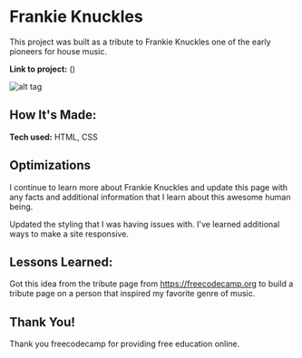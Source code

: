 # Frankie Knuckles 
This project was built as a tribute to Frankie Knuckles one of the early pioneers for house music.

**Link to project:** ()

![alt tag](image-of-project)

## How It's Made:

**Tech used:** HTML, CSS

## Optimizations
I continue to learn more about Frankie Knuckles and update this page with any facts and additional information that I learn about this awesome human being. 

Updated the styling that I was having issues with. I've learned additional ways to make a site responsive. 


## Lessons Learned:
Got this idea from the tribute page from https://freecodecamp.org to build a tribute page on a person that inspired my favorite genre of music. 

## Thank You!

Thank you freecodecamp for providing free education online. 
